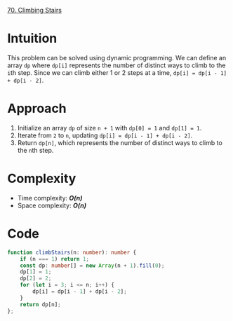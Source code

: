[70. Climbing Stairs](https://leetcode.com/problems/climbing-stairs/)

# Intuition

This problem can be solved using dynamic programming. We can define an array `dp` where `dp[i]` represents the number of distinct ways to climb to the `i`th step. Since we can climb either 1 or 2 steps at a time, `dp[i] = dp[i - 1] + dp[i - 2]`.

# Approach

1. Initialize an array `dp` of size `n + 1` with `dp[0] = 1` and `dp[1] = 1`.
2. Iterate from `2` to `n`, updating `dp[i] = dp[i - 1] + dp[i - 2]`.
3. Return `dp[n]`, which represents the number of distinct ways to climb to the `n`th step.

# Complexity

- Time complexity: ***O(n)***
- Space complexity: ***O(n)***

# Code

```typescript
function climbStairs(n: number): number {
    if (n === 1) return 1;
    const dp: number[] = new Array(n + 1).fill(0);
    dp[1] = 1;
    dp[2] = 2;
    for (let i = 3; i <= n; i++) {
        dp[i] = dp[i - 1] + dp[i - 2];
    }
    return dp[n];
};

```